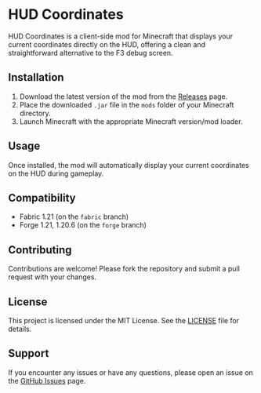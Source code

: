 # HUD Coordinates

HUD Coordinates is a client-side mod for Minecraft that displays your current coordinates directly on the HUD, offering a clean and straightforward alternative to the F3 debug screen.


## Installation

1. Download the latest version of the mod from the [Releases](https://github.com/wafflebitez/coordinate-mod/releases) page.
2. Place the downloaded `.jar` file in the `mods` folder of your Minecraft directory.
3. Launch Minecraft with the appropriate Minecraft version/mod loader.

## Usage

Once installed, the mod will automatically display your current coordinates on the HUD during gameplay.

## Compatibility

- Fabric 1.21 (on the `fabric` branch)
- Forge 1.21, 1.20.6 (on the `forge` branch)

## Contributing

Contributions are welcome! Please fork the repository and submit a pull request with your changes.

## License

This project is licensed under the MIT License. See the [LICENSE](LICENSE) file for details.

## Support

If you encounter any issues or have any questions, please open an issue on the [GitHub Issues](https://github.com/wafflebitez/coordinate-mod/issues) page.